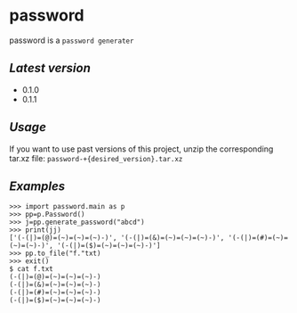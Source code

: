 # password
password is a `password generater`

## *Latest version*
* 0.1.0
* 0.1.1
## *Usage*
If you want to use past versions of this project, unzip the corresponding tar.xz file: `password-+{desired_version}.tar.xz`

## *Examples*
```
>>> import password.main as p
>>> pp=p.Password()
>>> j=pp.generate_password("abcd")
>>> print(jj)
['(-(|)=(@)=(~)=(~)=(~)-)', '(-(|)=(&)=(~)=(~)=(~)-)', '(-(|)=(#)=(~)=(~)=(~)-)', '(-(|)=($)=(~)=(~)=(~)-)']
>>> pp.to_file("f."txt)
>>> exit()
$ cat f.txt
(-(|)=(@)=(~)=(~)=(~)-)
(-(|)=(&)=(~)=(~)=(~)-)
(-(|)=(#)=(~)=(~)=(~)-)
(-(|)=($)=(~)=(~)=(~)-)


```
